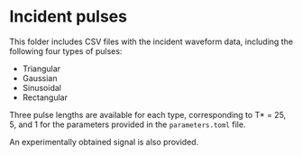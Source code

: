 # Incident pulses

This folder includes CSV files with the incident waveform data, including the following four types of pulses:
- Triangular
- Gaussian
- Sinusoidal
- Rectangular

Three pulse lengths are available for each type, corresponding to T* = 25, 5, and 1 for the parameters provided in the `parameters.toml` file.

An experimentally obtained signal is also provided.